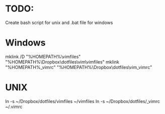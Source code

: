 # TODO:
Create bash script for unix and .bat file for windows

# Windows
mklink /D "%HOMEPATH%\vimfiles" "%HOMEPATH%\Dropbox\dotfiles\vim\vimfiles"
mklink "%HOMEPATH%\_vimrc" "%HOMEPATH%\Dropbox\dotfiles\vim\_vimrc"

# UNIX
ln -s ~/Dropbox/dotfiles/vimfiles ~/vimfiles
ln -s ~/Dropbox/dotfiles/\_vimrc ~/.vimrc

